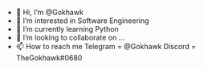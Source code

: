 - 👋 Hi, I’m @Gokhawk
- 👀 I’m interested in Software Engineering
- 🌱 I’m currently learning Python 
- 💞️ I’m looking to collaborate on ...
- 📫 How to reach me Telegram = @Gokhawk  Discord = TheGokhawk#0680 

<!---
Gokhawk/Gokhawk is a ✨ special ✨ repository because its `README.md` (this file) appears on your GitHub profile.
You can click the Preview link to take a look at your changes.
--->
